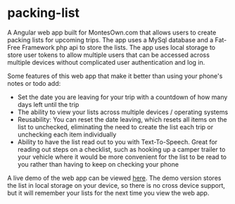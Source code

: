 # packing-list

A Angular web app built for MontesOwn.com that allows users to create packing lists for upcoming trips. The app uses a MySql database and a Fat-Free Framework php api to store the lists. The app uses local storage to store user tokens to allow multiple users that can be accessed across multiple devices without complicated user authentication and log in.

Some features of this web app that make it better than using your phone's notes or todo add:
* Set the date you are leaving for your trip with a countdown of how many days left until the trip
* The ability to view your lists across multiple devices / operating systems
* Reusability: You can reset the date leaving, which resets all items on the list to unchecked, eliminating the need to create the list each trip or unchecking each item individually
* Ability to have the list read out to you with Text-To-Speech. Great for reading out steps on a checklist, such as hooking up a camper trailer to your vehicle where it would be more convenient  for the list to be read to you rather than having to keep on checking your phone

A live demo of the web app can be viewed [here](https://ryanmontville.com/packing-list/). The demo version stores the list in local storage on your device, so there is no cross device support, but it will remember your lists for the next time you view the web app.
